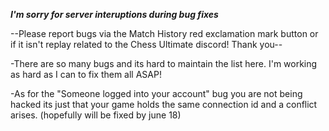 ***I'm sorry for server interuptions during bug fixes***

--Please report bugs via the Match History red exclamation mark button or if it isn't replay related to the Chess Ultimate discord! Thank you--

-There are so many bugs and its hard to maintain the list here. I'm working as hard as I can to fix them all ASAP!

-As for the "Someone logged into your account" bug you are not being hacked its just that your game holds the same connection id and a conflict arises. (hopefully will be fixed by june 18)
